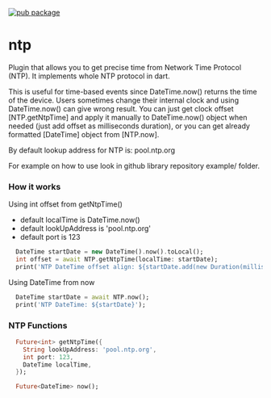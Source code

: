 [![pub package](https://img.shields.io/pub/v/ntp.svg)](https://pub.dartlang.org/packages/ntp)

# ntp

Plugin that allows you to get precise time from Network Time Protocol (NTP).
It implements whole NTP protocol in dart.

This is useful for time-based events since DateTime.now() returns the time of the device.
Users sometimes change their internal clock and using DateTime.now() can give
wrong result. You can just get clock offset [NTP.getNtpTime] and apply it manually
to DateTime.now() object when needed (just add offset as milliseconds duration), or you can get 
already formatted [DateTime] object from [NTP.now]. 

By default lookup address for NTP is: pool.ntp.org

For example on how to use look in github library repository example/ folder.

### How it works
Using int offset from getNtpTime()
- default localTime is DateTime.now()
- default lookUpAddress is 'pool.ntp.org'
- default port is 123
```dart
  DateTime startDate = new DateTime().now().toLocal();
  int offset = await NTP.getNtpTime(localTime: startDate);
  print('NTP DateTime offset align: ${startDate.add(new Duration(milliseconds: offset))}');
```

Using DateTime from now
```dart
  DateTime startDate = await NTP.now();
  print('NTP DateTime: ${startDate}');
```

### NTP Functions
```dart
  Future<int> getNtpTime({
    String lookUpAddress: 'pool.ntp.org',
    int port: 123,
    DateTime localTime,
  });
```
```dart
  Future<DateTime> now();
```